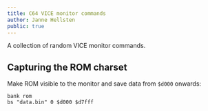 ```yaml
---
title: C64 VICE monitor commands
author: Janne Hellsten
public: true
---
```



A collection of random VICE monitor commands.

Capturing the ROM charset
-------------------------

Make ROM visible to the monitor and save data from `$d000` onwards:

```
bank rom
bs "data.bin" 0 $d000 $d7fff
```
